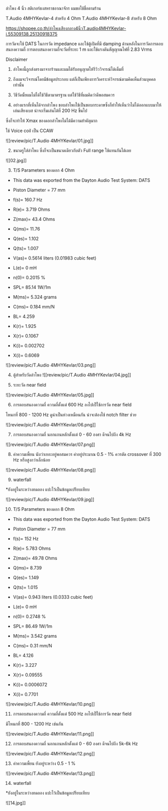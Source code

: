 ลำโพง 4 นิ้ว สติเกอร์ธงสหราชอาณาจักร
ผมขอใช้ชื่อตามร้าน

T.Audio 4MHYKevlar-4 สำหรับ 4 Ohm
T.Audio 4MHYKevlar-8 สำหรับ 8 Ohm

https://shopee.co.th/ลำโพงเสียงกลาง4นิ้วT.audio4MHYKevlar-i.55309138.25130918375

การวัดจะใช้ DATS ในการวัด impedance
และใช้ตู้เปิดที่มี damping ด้านหลังในการวัดการตอบสนองความถี่
การตอบสนองความถี่จะวัดที่ระยะ 1 m และใช้แรงดันสัญญาณไฟที่ 2.83 Vrms

Disclaimer
 1. ลำโพงนี้ถูกส่งตรงมาจากร้านและผมได้รับอนุญาตให้รีวิววิจารณ์ได้เต็มที่
 2. ถึงผมจะวิจารณ์โดยมีข้อมูลประกอบ แต่ก็เป็นเพียงการวิเคราะห์วิจารณ์ตามคิดเห็นส่วนบุคคลเท่านั้น
 3. วิธีวัดนั้ยผมไม่ได้ใช้วิธีตามาตรฐาน แต่ใช้วิธีที่ผมคิดว่าดีพอสมควร

1. อย่างแรกที่เห็นได้จากลำโพง
ขอบลำโพงใช้เป็นขอบกระดาษซึ่งก็ทำให้เห็นว่าไม่ได้ออกแบบมาให้เล่นเสียงเบส น่าจะเริ่มเล่นได้ที่ 200 Hz ขึ้นไป

ซึ่งก็จะทำให้ Xmax ของดอกลำโพงไม่ได้มีความสำคัญมาก

ใช้ Voice coil เป็น CCAW

![[review/pic/T.Audio 4MHYKevlar/01.jpg]]

2. ขนาดรูใส่ลำโพง
ซึ่งก็จะเป็นขนาดเดียวกับตัว Full range ใช้แทนกันได้เลย

![[02.jpg]]

3. T/S Parameters ของดอก 4 Ohm

* This data was exported from the Dayton Audio Test System: DATS

* Piston Diameter = 77 mm
* f(s)= 160.7 Hz
* R(e)= 3.719 Ohms
* Z(max)= 43.4 Ohms
* Q(ms)= 11.76
* Q(es)= 1.102
* Q(ts)= 1.007
* V(as)= 0.5614 liters     (0.01983 cubic feet)
* L(e)= 0 mH
* n(0)= 0.2015 %
* SPL= 85.14 1W/1m
* M(ms)= 5.324 grams
* C(ms)= 0.184 mm/N
* BL= 4.259 
* K(r)= 1.925 
* X(r)= 0.1067 
* K(i)= 0.002702 
* X(i)= 0.6069 

![[review/pic/T.Audio 4MHYKevlar/03.png]]

4. ตู้สำหรับวัดลำโพง
 ![[review/pic/T.Audio 4MHYKevlar/04.jpg]]

5. ระยะวัด near field

![[review/pic/T.Audio 4MHYKevlar/05.jpg]]

6. การตอบสนองความถี่
ความถี่ตั้งแต่ 600 Hz ลงไปเป็ใช้การวัด near field

โหนกที่ 800 - 1200 Hz ดูน่าเป็นห่วงเหมือนกัน น่าจะต้องใช้ notch filter ช่วย

![[review/pic/T.Audio 4MHYKevlar/06.png]]

7. การตอบสนองความถี่ นอกแกนหลักตั้งแต่ 0 - 60 องศา
ดีจนไปถึง 4k Hz

![[review/pic/T.Audio 4MHYKevlar/07.png]]

8. ค่าความเพี้ยน
นับว่าเยอะอยู่พอสมควร ค่าอยู่ประมาณ 0.5 - 1%
ควรตัด crossover ที่ 300 Hz หรือสูงกว่าเล็กน้อย

![[review/pic/T.Audio 4MHYKevlar/08.png]]

9. waterfall

*ยังอยู่ในระหว่างทดลอง แปะไว้เป็นข้อมูลเปรียบเทียบ

![[review/pic/T.Audio 4MHYKevlar/09.jpg]]


10. T/S Parameters ของดอก 8 Ohm

* This data was exported from the Dayton Audio Test System: DATS

* Piston Diameter = 77 mm
* f(s)= 152 Hz
* R(e)= 5.783 Ohms
* Z(max)= 49.78 Ohms
* Q(ms)= 8.739
* Q(es)= 1.149
* Q(ts)= 1.015
* V(as)= 0.943 liters     (0.0333 cubic feet)
* L(e)= 0 mH
* n(0)= 0.2748 %
* SPL= 86.49 1W/1m
* M(ms)= 3.542 grams
* C(ms)= 0.31 mm/N
* BL= 4.126 
* K(r)= 3.227 
* X(r)= 0.09555 
* K(i)= 0.0006072 
* X(i)= 0.7701 

![[review/pic/T.Audio 4MHYKevlar/10.png]]

11. การตอบสนองความถี่
ความถี่ตั้งแต่ 500 Hz ลงไปเป็ใช้การวัด near field

มีโหนกที่ 800 - 1200 Hz เช่นกัน

![[review/pic/T.Audio 4MHYKevlar/11.png]]

12. การตอบสนองความถี่ นอกแกนหลักตั้งแต่ 0 - 60 องศา
ดีจนไปถึง 5k-6k Hz

![[review/pic/T.Audio 4MHYKevlar/12.png]]

13. ค่าความเพี้ยน
ยังอยู่ระหว่าง 0.5 - 1 %

![[review/pic/T.Audio 4MHYKevlar/13.png]]

14. waterfall

*ยังอยู่ในระหว่างทดลอง แปะไว้เป็นข้อมูลเปรียบเทียบ

![[14.jpg]]
